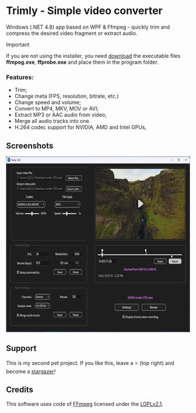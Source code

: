 # Trimly - Simple video converter
Windows (.NET 4.8) app based on WPF & Ffmpeg - quickly trim and compress the desired video fragment or extract audio.

> [!IMPORTANT]  
> If you are not using the installer, you need [download](https://www.ffmpeg.org/download.html#build-windows) the executable files **ffmpeg.exe**, **ffprobe.exe** and place them in the program folder.

### Features:
- Trim;
- Change meta (FPS, resolution, bitrate, etc.)
- Change speed and volume;
- Convert to MP4, MKV, MOV or AVI;
- Extract MP3 or AAC audio from video;
- Merge all audio tracks into one.
- H.264 codec support for NVIDIA, AMD and Intel GPUs,

## Screenshots
<img src="./.assets/main_screenshot.png" height="480">

## Support
This is my second pet project. If you like this, leave a :star: (top right) and become a [stargazer](https://github.com/Weyne1/trimly/stargazers)!

## Credits
This software uses code of [FFmpeg](http://ffmpeg.org) licensed under the [LGPLv2.1](http://www.gnu.org/licenses/old-licenses/lgpl-2.1.html).

